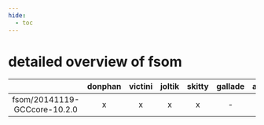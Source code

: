 ```yaml
---
hide:
  - toc
---
```


detailed overview of fsom
=========================

| |donphan|victini|joltik|skitty|gallade|accelgor|swalot|doduo|
| :---: | :---: | :---: | :---: | :---: | :---: | :---: | :---: | :---: |
|fsom/20141119-GCCcore-10.2.0|x|x|x|x|-|-|x|x|
